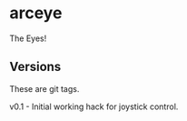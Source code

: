 arceye
======

The Eyes!

Versions
--------
These are git tags.

v0.1 - Initial working hack for joystick control.
